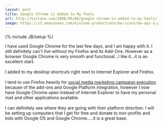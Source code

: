 ```yaml
---
layout: post
title: Google Chrome is Added to My Tools
url: http://kinlane.com/2008/09/06/google-chrome-is-added-to-my-tools/
image: https://s3.amazonaws.com/kinlane-productions/bw-icons/bw-api-a.png
---
```

{% include JB/setup %}
<p>
     I have used Google Chrome for the last few days, and I am happy with it. I still definitely can't live without my Firefox and its Add-Ons. However as a browser Google Chrome is very smooth and functional...I like it...it is an excellent start.
     <br />
     <br />
     I added to my desktop shortcuts right next to Internet Explorer and Firefox.
     <br />
     <br />
     I tend to use Firefox heavily for <a href="http://www.socialmediasquad.com">social media marketing campaign execution</a> because of the add-ons and Google Platform integration, however I now have Google Chrome open instead of Internet Explorer to have my personal mail and other applications available.
     <br />
     <br />
     I can definitely see where they are going with their platform direction. I will be setting up computers that I get for free and donate to non-profits and kids with Google OS and Google Chrome.....it is a great base.
</p>